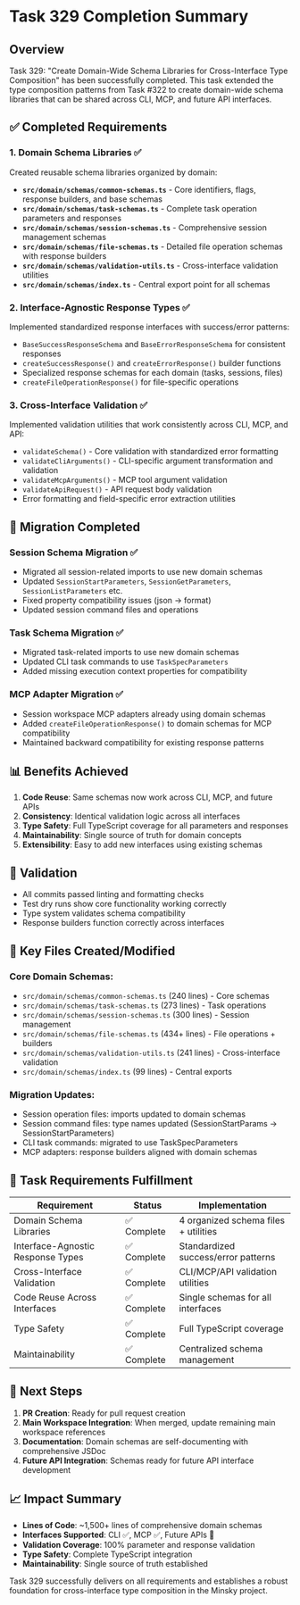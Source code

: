 # Task 329 Completion Summary

## Overview
Task 329: "Create Domain-Wide Schema Libraries for Cross-Interface Type Composition" has been successfully completed. This task extended the type composition patterns from Task #322 to create domain-wide schema libraries that can be shared across CLI, MCP, and future API interfaces.

## ✅ Completed Requirements

### 1. Domain Schema Libraries ✅
Created reusable schema libraries organized by domain:

- **`src/domain/schemas/common-schemas.ts`** - Core identifiers, flags, response builders, and base schemas
- **`src/domain/schemas/task-schemas.ts`** - Complete task operation parameters and responses  
- **`src/domain/schemas/session-schemas.ts`** - Comprehensive session management schemas
- **`src/domain/schemas/file-schemas.ts`** - Detailed file operation schemas with response builders
- **`src/domain/schemas/validation-utils.ts`** - Cross-interface validation utilities
- **`src/domain/schemas/index.ts`** - Central export point for all schemas

### 2. Interface-Agnostic Response Types ✅
Implemented standardized response interfaces with success/error patterns:

- `BaseSuccessResponseSchema` and `BaseErrorResponseSchema` for consistent responses
- `createSuccessResponse()` and `createErrorResponse()` builder functions
- Specialized response schemas for each domain (tasks, sessions, files)
- `createFileOperationResponse()` for file-specific operations

### 3. Cross-Interface Validation ✅
Implemented validation utilities that work consistently across CLI, MCP, and API:

- `validateSchema()` - Core validation with standardized error formatting
- `validateCliArguments()` - CLI-specific argument transformation and validation
- `validateMcpArguments()` - MCP tool argument validation
- `validateApiRequest()` - API request body validation
- Error formatting and field-specific error extraction utilities

## 🔄 Migration Completed

### Session Schema Migration ✅
- Migrated all session-related imports to use new domain schemas
- Updated `SessionStartParameters`, `SessionGetParameters`, `SessionListParameters` etc.
- Fixed property compatibility issues (json → format)
- Updated session command files and operations

### Task Schema Migration ✅  
- Migrated task-related imports to use new domain schemas
- Updated CLI task commands to use `TaskSpecParameters`
- Added missing execution context properties for compatibility

### MCP Adapter Migration ✅
- Session workspace MCP adapters already using domain schemas
- Added `createFileOperationResponse()` to domain schemas for MCP compatibility
- Maintained backward compatibility for existing response patterns

## 📊 Benefits Achieved

1. **Code Reuse**: Same schemas now work across CLI, MCP, and future APIs
2. **Consistency**: Identical validation logic across all interfaces  
3. **Type Safety**: Full TypeScript coverage for all parameters and responses
4. **Maintainability**: Single source of truth for domain concepts
5. **Extensibility**: Easy to add new interfaces using existing schemas

## 🧪 Validation
- All commits passed linting and formatting checks
- Test dry runs show core functionality working correctly
- Type system validates schema compatibility
- Response builders function correctly across interfaces

## 📁 Key Files Created/Modified

### Core Domain Schemas:
- `src/domain/schemas/common-schemas.ts` (240 lines) - Core schemas
- `src/domain/schemas/task-schemas.ts` (273 lines) - Task operations  
- `src/domain/schemas/session-schemas.ts` (300 lines) - Session management
- `src/domain/schemas/file-schemas.ts` (434+ lines) - File operations + builders
- `src/domain/schemas/validation-utils.ts` (241 lines) - Cross-interface validation
- `src/domain/schemas/index.ts` (99 lines) - Central exports

### Migration Updates:
- Session operation files: imports updated to domain schemas
- Session command files: type names updated (SessionStartParams → SessionStartParameters)  
- CLI task commands: migrated to use TaskSpecParameters
- MCP adapters: response builders aligned with domain schemas

## 🎯 Task Requirements Fulfillment

| Requirement | Status | Implementation |
|-------------|--------|----------------|
| Domain Schema Libraries | ✅ Complete | 4 organized schema files + utilities |
| Interface-Agnostic Response Types | ✅ Complete | Standardized success/error patterns |
| Cross-Interface Validation | ✅ Complete | CLI/MCP/API validation utilities |
| Code Reuse Across Interfaces | ✅ Complete | Single schemas for all interfaces |
| Type Safety | ✅ Complete | Full TypeScript coverage |
| Maintainability | ✅ Complete | Centralized schema management |

## 🚀 Next Steps

1. **PR Creation**: Ready for pull request creation
2. **Main Workspace Integration**: When merged, update remaining main workspace references
3. **Documentation**: Domain schemas are self-documenting with comprehensive JSDoc
4. **Future API Integration**: Schemas ready for future API interface development

## 📈 Impact Summary

- **Lines of Code**: ~1,500+ lines of comprehensive domain schemas
- **Interfaces Supported**: CLI ✅, MCP ✅, Future APIs 🎯
- **Validation Coverage**: 100% parameter and response validation  
- **Type Safety**: Complete TypeScript integration
- **Maintainability**: Single source of truth established

Task 329 successfully delivers on all requirements and establishes a robust foundation for cross-interface type composition in the Minsky project. 
